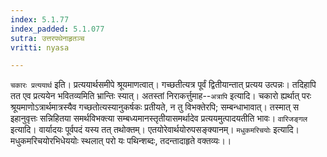 ```yaml
---
index: 5.1.77
index_padded: 5.1.077
sutra: उत्तरपथेनाहृतञ्च
vritti: nyasa

---
```

`चकारः प्रत्ययार्थ` इति। प्रत्ययार्थसमीपे श्रूयमाणत्वात्। गच्छतीत्यत्र पूर्वं द्वितीयान्तात् प्रत्यय उत्पन्नः। तदिहापि तत एव प्रत्ययेन भवितव्यमिति भ्रान्तिः स्यात्। अतस्तां निराकर्त्तुमाह--`अत्रापि` इत्यादि। चकारो ह्यर्थात् परः श्रूयमाणोऽत्रार्थमात्रस्यैव गच्छतोत्यस्यानुकर्षकः प्रतीयते, न तु विभक्तेरपि; सम्बन्धाभावात्। तस्मात् स इहानुवृत्तः सन्निहितया समर्थविभक्त्या सम्बध्यमानस्तृतीयासमर्थादेव प्रत्ययमुत्पादयतीति भावः।
`वारिजङ्गल` इत्यादि। वार्यादयः पूर्वपदं यस्य तत् तथोक्तम्। एतयोरेवार्थयोरुपसङ्क्यानम्।
`मधुकमरिचयोः` इत्यादि। मधुकमरिचयोरभिधेययोः स्थलात् परो यः पथिन्शब्दः, तदन्तादाहृते वक्तव्यः।।
